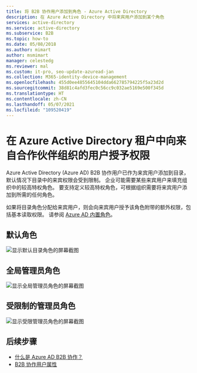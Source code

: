 ```yaml
---
title: 将 B2B 协作用户添加到角色 - Azure Active Directory
description: 在 Azure Active Directory 中将来宾用户添加到某个角色
services: active-directory
ms.service: active-directory
ms.subservice: B2B
ms.topic: how-to
ms.date: 05/08/2018
ms.author: mimart
author: msmimart
manager: celestedg
ms.reviewer: mal
ms.custom: it-pro, seo-update-azuread-jan
ms.collection: M365-identity-device-management
ms.openlocfilehash: 455d0ee4855645104dda662785794225f5a23d2d
ms.sourcegitcommit: 38d81c4afd3fec0c56cc9c032ae5169e500f345d
ms.translationtype: HT
ms.contentlocale: zh-CN
ms.lasthandoff: 05/07/2021
ms.locfileid: "109520419"
---
```

# <a name="grant-permissions-to-users-from-partner-organizations-in-your-azure-active-directory-tenant"></a>在 Azure Active Directory 租户中向来自合作伙伴组织的用户授予权限

Azure Active Directory (Azure AD) B2B 协作用户已作为来宾用户添加到目录，默认情况下目录中的来宾权限会受到限制。 企业可能需要某些来宾用户来填充组织中的较高特权角色。 要支持定义较高特权角色，可根据组织需要将来宾用户添加到所需的任何角色。

如果将目录角色分配给来宾用户，则会向来宾用户授予该角色附带的额外权限，包括基本读取权限。 请参阅 [Azure AD 内置角色](../roles/permissions-reference.md)。

## <a name="default-role"></a>默认角色

![显示默认目录角色的屏幕截图](./media/add-guest-to-role/default-role.png)

## <a name="global-administrator-role"></a>全局管理员角色

![显示全局管理员角色的屏幕截图](./media/add-guest-to-role/global-admin-role.png)

## <a name="limited-administrator-role"></a>受限制的管理员角色

![显示受限管理员角色的屏幕截图](./media/add-guest-to-role/limited-admin-role.png)

## <a name="next-steps"></a>后续步骤

- [什么是 Azure AD B2B 协作？](what-is-b2b.md)
- [B2B 协作用户属性](user-properties.md)